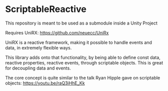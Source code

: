 # ScriptableReactive
This repository is meant to be used as a submodule inside a Unity Project

Requires UniRX: https://github.com/neuecc/UniRx

UniRX is a reactive framework, making it possible to handle events and data, in extremely flexible ways.


This library adds onto that functionality, by being able to define const data, reactive properties, reactive events, through scriptable objects. This is great for decoupling data and events.

The core concept is quite similar to the talk Ryan Hipple gave on scriptable objects: https://youtu.be/raQ3iHhE_Kk
